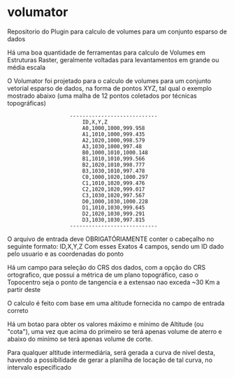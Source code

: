 # volumator
Repositorio do Plugin para calculo de volumes para um conjunto esparso de dados

Há uma boa quantidade de ferramentas para calculo de Volumes em Estruturas Raster, geralmente voltadas para levantamentos em grande ou média escala

O Volumator foi projetado para o calculo de volumes para um conjunto vetorial esparso de dados, na forma de pontos XYZ, tal qual o exemplo mostrado abaixo (uma malha de 12 pontos coletados por técnicas topográficas)

                        ----------------------------
                            ID,X,Y,Z
                            A0,1000,1000,999.958
                            A1,1010,1000,999.435
                            A2,1020,1000,998.579
                            A3,1030,1000,997.48
                            B0,1000,1010,1000.148
                            B1,1010,1010,999.566
                            B2,1020,1010,998.777
                            B3,1030,1010,997.478
                            C0,1000,1020,1000.297
                            C1,1010,1020,999.476
                            C2,1020,1020,999.017
                            C3,1030,1020,997.567
                            D0,1000,1030,1000.228
                            D1,1010,1030,999.645
                            D2,1020,1030,999.291
                            D3,1030,1030,997.815
                        ----------------------------

O arquivo de entrada deve OBRIGATÓRIAMENTE conter o cabeçalho no seguinte formato:
ID,X,Y,Z
Com esses Exatos 4 campos, sendo um ID dado pelo usuario e as coordenadas do ponto

Há um campo para seleção do CRS dos dados, com a opção do CRS ortografico, que possui a métrica de um plano topográfico, caso o Topocentro seja o ponto de tangencia e a extensao nao exceda ~30 Km a partir deste

O calculo é feito com base em uma altitude fornecida no campo de entrada correto

Há um botao para obter os valores máximo e mínimo de Altitude (ou "cota"), uma vez que acima do primeiro se terá apenas volume de aterro e abaixo do minímo se terá apenas volume de corte.

Para qualquer altitude intermediária, será gerada a curva de nivel desta, havendo a possibilidade de gerar a planilha de locação de tal curva, no intervalo especificado 